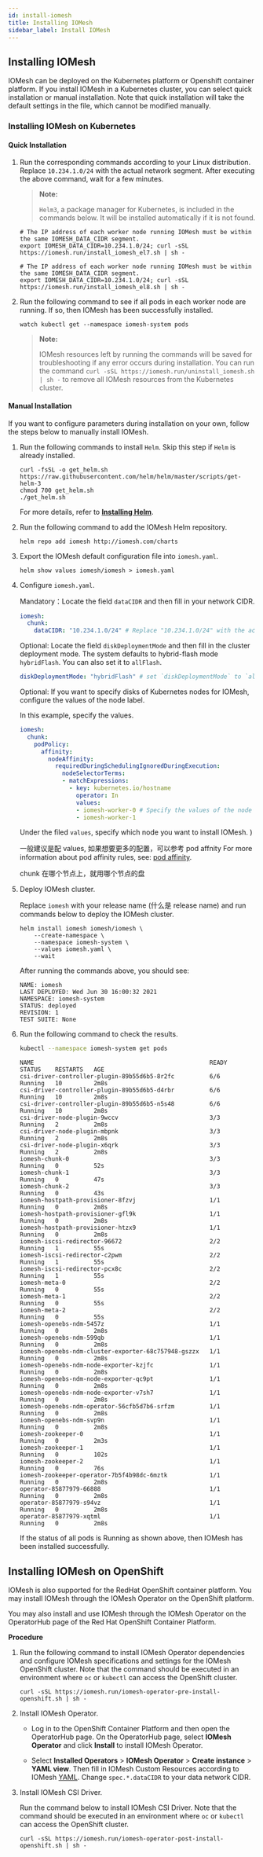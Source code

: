 ```yaml
---
id: install-iomesh
title: Installing IOMesh
sidebar_label: Install IOMesh
---
```


## Installing IOMesh
IOMesh can be deployed on the Kubernetes platform or Openshift container platform. If you install IOMesh in a Kubernetes cluster, you can select quick installation or manual installation. Note that quick installation will take the default settings in the file, which cannot be modified manually. 

### Installing IOMesh on Kubernetes 
#### Quick Installation

1. Run the corresponding commands according to your Linux distribution. Replace `10.234.1.0/24` with the actual network segment. After executing the above command, wait for a few minutes. 

   > **Note:**
   > 
   > `Helm3`, a package manager for Kubernetes, is included in the commands below. It will be installed automatically if it is not found. 

    <!--DOCUSAURUS_CODE_TABS-->

    <!--RHEL7/CentOS7-->

   ```shell
   # The IP address of each worker node running IOMesh must be within the same IOMESH_DATA_CIDR segment. 
   export IOMESH_DATA_CIDR=10.234.1.0/24; curl -sSL https://iomesh.run/install_iomesh_el7.sh | sh -
   ```

    <!--RHEL8/CentOS8/CoreOS-->

   ```shell
   # The IP address of each worker node running IOMesh must be within the same IOMESH_DATA_CIDR segment.
   export IOMESH_DATA_CIDR=10.234.1.0/24; curl -sSL https://iomesh.run/install_iomesh_el8.sh | sh -
   ```
    <!--END_DOCUSAURUS_CODE_TABS-->

2. Run the following command to see if all pods in each worker node are running. If so, then IOMesh has been successfully installed.

   ```shell
   watch kubectl get --namespace iomesh-system pods
   ```

   > **Note:**
   > 
   > IOMesh resources left by running the commands will be saved for troubleshooting if any error occurs during installation. You can run the command `curl -sSL https://iomesh.run/uninstall_iomesh.sh | sh -` to 
   remove all IOMesh resources from the Kubernetes cluster.

#### Manual Installation

If you want to configure parameters during installation on your own, follow the steps below to manually install IOMesh.

1. Run the following commands to install `Helm`. Skip this step if `Helm` is already installed. 

    ```shell
    curl -fsSL -o get_helm.sh https://raw.githubusercontent.com/helm/helm/master/scripts/get-helm-3
    chmod 700 get_helm.sh
    ./get_helm.sh
    ```
    For more details, refer to **[Installing Helm](https://helm.sh/docs/intro/install/)**.

2. Run the following command to add the IOMesh Helm repository.

   ```shell
   helm repo add iomesh http://iomesh.com/charts
   ```
3. Export the IOMesh default configuration file into `iomesh.yaml`. 

    ```shell
    helm show values iomesh/iomesh > iomesh.yaml
    ```
4. Configure `iomesh.yaml`.

   Mandatory：Locate the field `dataCIDR` and then fill in your network CIDR.

    ```yaml
    iomesh:
      chunk:
        dataCIDR: "10.234.1.0/24" # Replace "10.234.1.0/24" with the actual dataCIDR.
    ```

    Optional: Locate the field `diskDeploymentMode` and then fill in the cluster deployment mode. The system defaults to hybrid-flash mode `hybridFlash`. You can also set it to `allFlash`.

    ```yaml
    diskDeploymentMode: "hybridFlash" # set `diskDeploymentMode` to `allFlash`.
    ```
   
   Optional: If you want to specify disks of Kubernetes nodes for IOMesh, configure the values of the node label.

   In this example, specify the values. 
   
   ```yaml
   iomesh:
     chunk:
       podPolicy:
         affinity:
           nodeAffinity:
             requiredDuringSchedulingIgnoredDuringExecution:
               nodeSelectorTerms:
               - matchExpressions:
                 - key: kubernetes.io/hostname 
                   operator: In
                   values:
                   - iomesh-worker-0 # Specify the values of the node label.
                   - iomesh-worker-1
    ```

    Under the filed `values`, specify which node you want to install IOMesh. )


   一般建议是配 values, 如果想要更多的配置，可以参考 pod affnity
    For more information about pod affinity rules, see: [pod affinity](https://kubernetes.io/docs/concepts/scheduling-eviction/assign-pod-node/#affinity-and-anti-affinity).

    chunk 在哪个节点上，就用哪个节点的盘

5. Deploy IOMesh cluster.

   Replace `iomesh` with your release name (什么是 release name) and run commands below to deploy the IOMesh cluster.

    ```shell
    helm install iomesh iomesh/iomesh \
        --create-namespace \
        --namespace iomesh-system \
        --values iomesh.yaml \
        --wait
    ```

    After running the commands above, you should see:
    ```output
    NAME: iomesh
    LAST DEPLOYED: Wed Jun 30 16:00:32 2021
    NAMESPACE: iomesh-system
    STATUS: deployed
    REVISION: 1
    TEST SUITE: None
    ```

6.  Run the following command to check the results.

    ```bash
    kubectl --namespace iomesh-system get pods
    ```

    ```output
    NAME                                                  READY   STATUS    RESTARTS   AGE
    csi-driver-controller-plugin-89b55d6b5-8r2fc          6/6     Running   10         2m8s
    csi-driver-controller-plugin-89b55d6b5-d4rbr          6/6     Running   10         2m8s
    csi-driver-controller-plugin-89b55d6b5-n5s48          6/6     Running   10         2m8s
    csi-driver-node-plugin-9wccv                          3/3     Running   2          2m8s
    csi-driver-node-plugin-mbpnk                          3/3     Running   2          2m8s
    csi-driver-node-plugin-x6qrk                          3/3     Running   2          2m8s
    iomesh-chunk-0                                        3/3     Running   0          52s
    iomesh-chunk-1                                        3/3     Running   0          47s
    iomesh-chunk-2                                        3/3     Running   0          43s
    iomesh-hostpath-provisioner-8fzvj                     1/1     Running   0          2m8s
    iomesh-hostpath-provisioner-gfl9k                     1/1     Running   0          2m8s
    iomesh-hostpath-provisioner-htzx9                     1/1     Running   0          2m8s
    iomesh-iscsi-redirector-96672                         2/2     Running   1          55s
    iomesh-iscsi-redirector-c2pwm                         2/2     Running   1          55s
    iomesh-iscsi-redirector-pcx8c                         2/2     Running   1          55s
    iomesh-meta-0                                         2/2     Running   0          55s
    iomesh-meta-1                                         2/2     Running   0          55s
    iomesh-meta-2                                         2/2     Running   0          55s
    iomesh-openebs-ndm-5457z                              1/1     Running   0          2m8s
    iomesh-openebs-ndm-599qb                              1/1     Running   0          2m8s
    iomesh-openebs-ndm-cluster-exporter-68c757948-gszzx   1/1     Running   0          2m8s
    iomesh-openebs-ndm-node-exporter-kzjfc                1/1     Running   0          2m8s
    iomesh-openebs-ndm-node-exporter-qc9pt                1/1     Running   0          2m8s
    iomesh-openebs-ndm-node-exporter-v7sh7                1/1     Running   0          2m8s
    iomesh-openebs-ndm-operator-56cfb5d7b6-srfzm          1/1     Running   0          2m8s
    iomesh-openebs-ndm-svp9n                              1/1     Running   0          2m8s
    iomesh-zookeeper-0                                    1/1     Running   0          2m3s
    iomesh-zookeeper-1                                    1/1     Running   0          102s
    iomesh-zookeeper-2                                    1/1     Running   0          76s
    iomesh-zookeeper-operator-7b5f4b98dc-6mztk            1/1     Running   0          2m8s
    operator-85877979-66888                               1/1     Running   0          2m8s
    operator-85877979-s94vz                               1/1     Running   0          2m8s
    operator-85877979-xqtml                               1/1     Running   0          2m8s
    ```
    If the status of all pods is Running as shown above, then IOMesh has been installed successfully.

[1]: http://iomesh.com/charts
[2]: http://www.iomesh.com/docs/installation/setup-iomesh-storage#setup-data-network

## Installing IOMesh on OpenShift

IOMesh is also supported for the RedHat OpenShift container platform. You may install IOMesh through the IOMesh Operator on the OpenShift platform. 

You may also install and use IOMesh through the IOMesh Operator on the OperatorHub page of the Red Hat OpenShift Container Platform.

**Procedure**

1. Run the following command to install IOMesh Operator dependencies and configure IOMesh specifications and settings for the IOMesh OpenShift cluster. Note that the command should be executed in an environment where `oc` or `kubectl` can access the OpenShift cluster. 

    ```shell
    curl -sSL https://iomesh.run/iomesh-operator-pre-install-openshift.sh | sh -
    ```
2. Install IOMesh Operator.

   - Log in to the OpenShift Container Platform and then open the OperatorHub page. On the OperatorHub page, select **IOMesh Operator** and click **Install** to install IOMesh Operator.

   - Select **Installed Operators** > **IOMesh Operator** > **Create instance** > **YAML view**. Then fill in IOMesh Custom Resources according to IOMesh [YAML](https://iomesh.run/iomesh.yaml). Change `spec.*.dataCIDR` to your data network CIDR.

3. Install IOMesh CSI Driver.

   Run the command below to install IOMesh CSI Driver. Note that the command should be executed in an environment where `oc` or `kubectl` can access the OpenShift cluster.

    ```shell
    curl -sSL https://iomesh.run/iomesh-operator-post-install-openshift.sh | sh -
    ```

